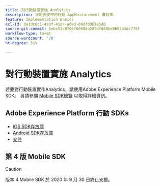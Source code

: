 ```yaml
---
title: 對行動裝置實施 Analytics
description: 決定要使用的行動 AppMeasurement 資料庫。
feature: Implementation Basics
exl-id: 8a1dc0c1-493f-41da-a0ed-08df0367e5d8
source-git-commit: 5ebc53e8706f60988b289df060be9b02b5dc778f
workflow-type: tm+mt
source-wordcount: '70'
ht-degree: 51%

---
```


# 對行動裝置實施 Analytics

若要對行動裝置實作Analytics，請使用Adobe Experience Platform Mobile SDK。 另請參閱 [Mobile SDK總覽](aep-edge/mobile-sdk/overview.md) 以取得詳細資訊。

## Adobe Experience Platform 行動 SDKs

* [iOS SDK存放庫](https://github.com/adobe/aepsdk-analytics-ios)
* [Android SDK存放庫](https://github.com/adobe/aepsdk-analytics-android)
* [文件](https://sdkdocs.com/)

## 第 4 版 Mobile SDK

>[!CAUTION]
>
>版本 4 Mobile SDK 於 2020 年 9 月 30 日終止支援。 

